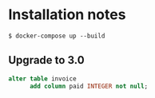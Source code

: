 # Installation notes

```
$ docker-compose up --build
```

## Upgrade to 3.0

```sql
alter table invoice 
      add column paid INTEGER not null;
```
